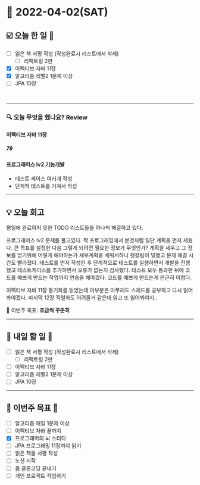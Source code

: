 # 📆 2022-04-02(SAT)
## ☑️ 오늘 한 일 📑
- [ ] 읽은 책 서평 작성 (작성완료시 리스트에서 삭제)
    - [ ] 리팩토링 2판
- [x] 이펙티브 자바 11장
- [x] 알고리즘 레벨2 1문제 이상
- [ ] JPA 10장 
   
<br>

***

### 🔍️ 오늘 무엇을 했나요? Review
#### 이펙티브 자바 11장 
##### 79 

#### 프로그래머스 lv2 [기능개발](https://github.com/Kyuwon53/Python-algorithm/tree/main/programmers/Level2/%EA%B8%B0%EB%8A%A5%EA%B0%9C%EB%B0%9C)
- 테스트 케이스 여러개 작성 
- 단계적 테스트를 거쳐서 작성 

***

## 💡 오늘 회고

평일에 완료하지 못한 TODO 리스트들을 하나씩 해결하고 있다. 

프로그래머스 lv2 문제를 풀고있다. 짝 프로그래밍에서 본것처럼 일단 계획을 먼저 세웠다. 큰 목표를 설정한 다음 그렇게 되려면 필요한 정보가 무엇인가? 계획을 세우고
그 정보를 얻기위해 어떻게 해야하는가 세부계획을 세워서하니 헷갈림이 덜했고 문제 해결 시간도 빨라졌다. 테스트를 먼저 작성한 후 단계적으로 테스트를 실행하면서 
개발을 진행했고 테스트케이스를 추가하면서 오류가 없는지 검사했다. 테스트 모두 통과한 뒤에 코드를 예쁘게 만드는 작업까지 연습을 해야겠다.
코드를 예쁘게 만드는게 은근히 어렵다. 

이펙티브 자바 11장 동기화를 읽었는데 이부분은 아무래도 스레드를 공부하고 다시 읽어봐야겠다. 마지막 12장 직렬화도 어려울거 같은데 읽고 또 읽어봐야지.. 

🎯 이번주 목표: **조금씩 꾸준히**

***

## 🎯 내일 할 일 🎯
- [ ] 읽은 책 서평 작성 (작성완료시 리스트에서 삭제)
    - [ ] 리팩토링 2판
- [ ] 이펙티브 자바 11장
- [ ] 알고리즘 레벨2 1문제 이상
- [ ] JPA 10장 

***

## 🏁 이번주 목표 🏁
- [ ] 알고리즘 매일 1문제 이상
- [ ] 이펙티브 자바 끝까지
- [x] 프로그래머의 뇌 스터디
- [ ] JPA 프로그래밍 11장까지 읽기
- [ ] 읽은 책들 서평 작성
- [ ] 노션 시작
- [ ] 줌 클론코딩 끝내기
- [ ] 개인 프로젝트 작업하기 